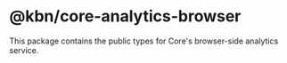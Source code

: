 # @kbn/core-analytics-browser

This package contains the public types for Core's browser-side analytics service.
